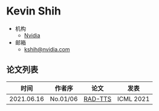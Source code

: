 # Kevin Shih

- 机构
  - [Nvidia](../Institutions/USA-Nvidia.md)
- 邮箱
  - <kshih@nvidia.com>

## 论文列表

| 时间 | 作者序 | 论文 | 发表 |
|:-:|:-:|---|---|
| 2021.06.16 | No.01/06 | [RAD-TTS](../Models/TTS2_Acoustic/2021.06.16_RAD-TTS.md) | ICML 2021 |